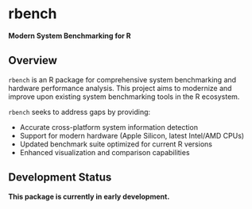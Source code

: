 # rbench

**Modern System Benchmarking for R**

## Overview

`rbench` is an R package for comprehensive system benchmarking and hardware performance analysis. This project aims to modernize and improve upon existing system benchmarking tools in the R ecosystem.


`rbench` seeks to address  gaps by providing:
- Accurate cross-platform system information detection
- Support for modern hardware (Apple Silicon, latest Intel/AMD CPUs)
- Updated benchmark suite optimized for current R versions
- Enhanced visualization and comparison capabilities

## Development Status

**This package is currently in early development.**
